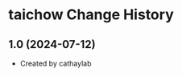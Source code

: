 taichow Change History
====================

1.0 (2024-07-12)
----------------
* Created by cathaylab
